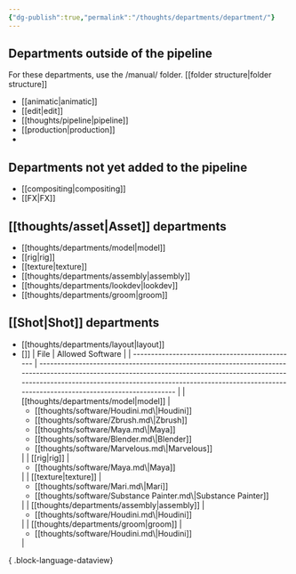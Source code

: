 ```yaml
---
{"dg-publish":true,"permalink":"/thoughts/departments/department/"}
---
```


## Departments outside of the pipeline
For these departments, use the /manual/ folder. [[folder structure\|folder structure]]
- [[animatic\|animatic]]
- [[edit\|edit]]
- [[thoughts/pipeline\|pipeline]]
- [[production\|production]]
- 
## Departments not yet added to the pipeline
- [[compositing\|compositing]]
- [[FX\|FX]]
## [[thoughts/asset\|Asset]] departments
- [[thoughts/departments/model\|model]]
- [[rig\|rig]]
- [[texture\|texture]]
- [[thoughts/departments/assembly\|assembly]]
- [[thoughts/departments/lookdev\|lookdev]]
- [[thoughts/departments/groom\|groom]]
## [[Shot\|Shot]] departments
- [[thoughts/departments/layout\|layout]]
- []]
| File                                           | Allowed Software                                                                                                                                                                                                                                                     |
| ---------------------------------------------- | -------------------------------------------------------------------------------------------------------------------------------------------------------------------------------------------------------------------------------------------------------------------- |
| [[thoughts/departments/model\|model]]       | <ul><li>[[thoughts/software/Houdini.md\\|Houdini]]</li><li>[[thoughts/software/Zbrush.md\\|Zbrush]]</li><li>[[thoughts/software/Maya.md\\|Maya]]</li><li>[[thoughts/software/Blender.md\\|Blender]]</li><li>[[thoughts/software/Marvelous.md\\|Marvelous]]</li></ul> |
| [[rig\|rig]]                                | <ul><li>[[thoughts/software/Maya.md\\|Maya]]</li></ul>                                                                                                                                                                                                               |
| [[texture\|texture]]                        | <ul><li>[[thoughts/software/Mari.md\\|Mari]]</li><li>[[thoughts/software/Substance Painter.md\\|Substance Painter]]</li></ul>                                                                                                                                        |
| [[thoughts/departments/assembly\|assembly]] | <ul><li>[[thoughts/software/Houdini.md\\|Houdini]]</li></ul>                                                                                                                                                                                                         |
| [[thoughts/departments/groom\|groom]]       | <ul><li>[[thoughts/software/Houdini.md\\|Houdini]]</li></ul>                                                                                                                                                                                                         |

{ .block-language-dataview}
